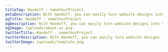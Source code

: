 ```yaml
---
titleTag: Handoff - nameYourProject
metaDescription: With Handoff, you can easily turn website designs into clean semantic HTML/CSS/JS, React, Angular, or Vue with just one click. Get started for free today.
ogTitle: Handoff - nameYourProject
ogDescription: With Handoff, you can easily turn website designs into clean semantic HTML/CSS/JS, React, Angular, or Vue with just one click. Get started for free today.
ogImage: /uploads/about-us.png
twitterTitle: Handoff - nameYourProject
twitterDescription: With Handoff, you can easily turn website designs into clean semantic HTML/CSS/JS, React, Angular, or Vue with just one click. Get started for free today.
twitterImage: /uploads/template.png
---
```

